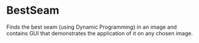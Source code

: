 # BestSeam
Finds the best seam (using Dynamic Programming) in an image and contains GUI that demonstrates the application of it on any chosen image.
